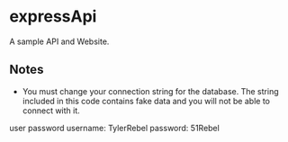 # expressApi

A sample API and Website.

## Notes

- You must change your connection string for the database.  The string included in this code contains fake data and you will not be able to connect with it.

user password
username: TylerRebel
password: 51Rebel
